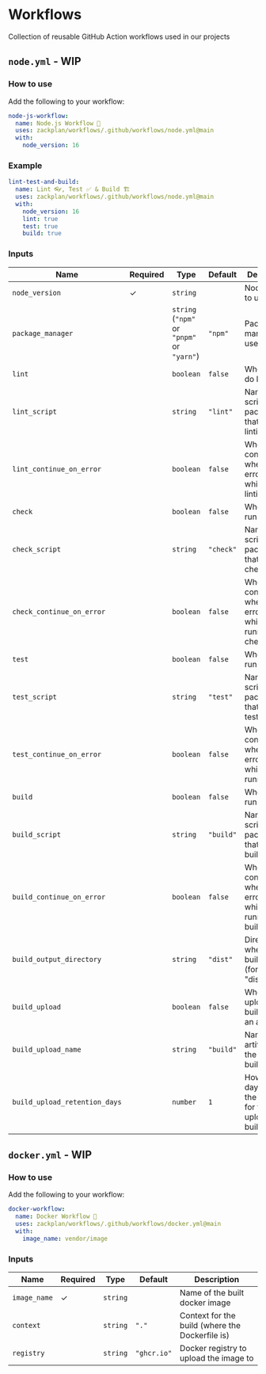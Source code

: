 # Workflows

Collection of reusable GitHub Action workflows used in our projects

## `node.yml` - WIP

### How to use

Add the following to your workflow:
```yaml
node-js-workflow:
  name: Node.js Workflow 📝
  uses: zackplan/workflows/.github/workflows/node.yml@main
  with:
    node_version: 16
```

### Example

```yaml
lint-test-and-build:
  name: Lint 👓, Test ✅ & Build 🏗
  uses: zackplan/workflows/.github/workflows/node.yml@main
  with:
    node_version: 16
    lint: true
    test: true
    build: true
```

### Inputs

| Name                          | Required | Type                                       | Default   | Description                                                      | 
|-------------------------------|----------|--------------------------------------------|-----------|------------------------------------------------------------------|
| `node_version`                | ✓        | `string`                                   |           | Node version to use                                              |
| `package_manager`             |          | `string` (`"npm"` or `"pnpm"` or `"yarn"`) | `"npm"`   | Package manager to use                                           |
| `lint`                        |          | `boolean`                                  | `false`   | Whether to do linting                                            |
| `lint_script`                 |          | `string`                                   | `"lint"`  | Name of the script in package.json that does linting             |
| `lint_continue_on_error`      |          | `boolean`                                  | `false`   | Whether to continue when an error occurs while doing linting     |
| `check`                       |          | `boolean`                                  | `false`   | Whether to run checks                                            |
| `check_script`                |          | `string`                                   | `"check"` | Name of the script in package.json that runs checks              |
| `check_continue_on_error`     |          | `boolean`                                  | `false`   | Whether to continue when an error occurs while running checks    |
| `test`                        |          | `boolean`                                  | `false`   | Whether to run tests                                             |
| `test_script`                 |          | `string`                                   | `"test"`  | Name of the script in package.json that runs tests               |
| `test_continue_on_error`      |          | `boolean`                                  | `false`   | Whether to continue when an error occurs while running tests     |
| `build`                       |          | `boolean`                                  | `false`   | Whether to run the build                                         |
| `build_script`                |          | `string`                                   | `"build"` | Name of the script in package.json that runs the build           |
| `build_continue_on_error`     |          | `boolean`                                  | `false`   | Whether to continue when an error occurs while running the build |
| `build_output_directory`      |          | `string`                                   | `"dist"`  | Directory where the built files are (for example "dist")         |
| `build_upload`                |          | `boolean`                                  | `false`   | Whether to upload the built files as an artifact                 |
| `build_upload_name`           |          | `string`                                   | `"build"` | Name of the artifact for the uploaded build files                |
| `build_upload_retention_days` |          | `number`                                   | `1`       | How many days to keep the artifact for the uploaded build files  |

## `docker.yml` - WIP

### How to use

Add the following to your workflow:
```yaml
docker-workflow:
  name: Docker Workflow 🐳
  uses: zackplan/workflows/.github/workflows/docker.yml@main
  with:
    image_name: vendor/image
```

### Inputs

| Name         | Required | Type     | Default     | Description                                     |
|--------------|----------|----------|-------------|-------------------------------------------------|
| `image_name` | ✓        | `string` |             | Name of the built docker image                  |
| `context`    |          | `string` | `"."`       | Context for the build (where the Dockerfile is) |
| `registry`   |          | `string` | `"ghcr.io"` | Docker registry to upload the image to          |
